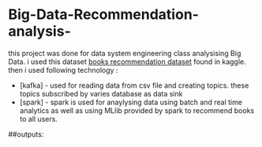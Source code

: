 # Big-Data-Recommendation-analysis-

this project was done for data system engineering class analysising Big Data. i used this dataset [books recommendation dataset](https://www.kaggle.com/arashnic/book-recommendation-dataset) found in kaggle. then i used following technology :
* [kafka] - used for reading data from csv file and creating topics. these topics subscribed by varies database as data sink 
* [spark] - spark is used for anaylysing data using batch and real time analytics as well as using MLlib provided by spark to recommend books to all users.


##outputs:
